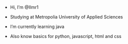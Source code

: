 - Hi, I’m @Ilmr1
- Studying at Metropolia University of Applied Sciences
  
- I’m currently learning java
- Also know basics for python, javascript, html and css

